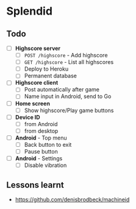# Splendid

## Todo

- [ ] **Highscore server**
  - [ ] `POST /highscore` - Add highscore
  - [ ] `GET /highscore` - List all highscores
  - [ ] Deploy to Heroku
  - [ ] Permanent database
- [ ] **Highscore client**
  - [ ] Post automatically after game
  - [ ] Name input in Android, send to Go
- [ ] **Home screen**
  - [ ] Show highscore/Play game buttons
- [ ] **Device ID**
  - [ ] from Android
  - [ ] from desktop
- [ ] **Android** - Top menu
  - [ ] Back button to exit
  - [ ] Pause button
- [ ] **Android** - Settings
  - [ ] Disable vibration

## Lessons learnt

- https://github.com/denisbrodbeck/machineid
